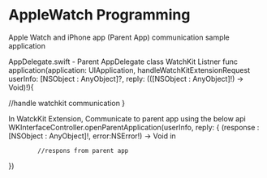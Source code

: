 # AppleWatch Programming

Apple Watch and iPhone app (Parent App) communication sample application

AppDelegate.swift - Parent AppDelegate class
WatchKit Listner 
func application(application: UIApplication, handleWatchKitExtensionRequest userInfo: [NSObject : AnyObject]?, reply: (([NSObject : AnyObject]!) -> Void)!){

//handle watchkit communication
}

In WatckKit Extension, Communicate to parent app using the below api
WKInterfaceController.openParentApplication(userInfo, reply: { (response : [NSObject : AnyObject]!, error:NSError!) -> Void in
            
            //respons from parent app
       
  })
